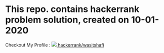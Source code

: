 <h1>This repo. contains hackerrank problem solution, created on 10-01-2020</h1>

Checkout My Profile : <a href = "https://www.hackerrank.com/wasitshafi" title = "Checkout wasit on hackerrank" target="_blank"><img src="https://img.icons8.com/windows/32/000000/hackerrank.png"/></a><a href = "https://www.hackerrank.com/wasitshafi" target = "_blank" title = "wasitshafi"> hackerrank/wasitshafi</a>
